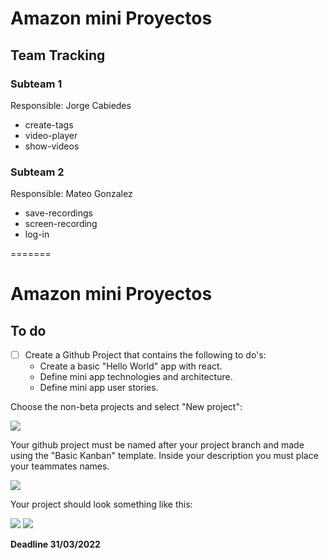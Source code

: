 # Amazon mini Proyectos

## Team Tracking 

### Subteam 1
Responsible: Jorge Cabiedes
- create-tags
- video-player
- show-videos


### Subteam 2
Responsible: Mateo Gonzalez
- save-recordings
- screen-recording
- log-in

=======
# Amazon mini Proyectos

## To do
- [ ] Create a Github Project that contains the following to do's:
    - Create a basic "Hello World" app with react.
    - Define mini app technologies and architecture.
    - Define mini app user stories.

Choose the non-beta projects and select "New project":

![](https://i.imgur.com/HV1OJd4.png)

Your github project must be named after your project branch and made using the "Basic Kanban" template. Inside your description you must place your teammates names.

![](https://i.imgur.com/J83PyXO.png)

Your project should look something like this:

![](https://i.imgur.com/JH2p1Iu.png)
![](https://i.imgur.com/6CgjObu.png)

**Deadline 31/03/2022**

